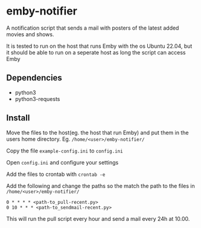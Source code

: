 # emby-notifier

A notification script that sends a mail with posters of the latest added movies and shows.

It is tested to run on the host that runs Emby with the os Ubuntu 22.04, but it should be able to run on a seperate host as long the script can access Emby

## Dependencies
- python3
- python3-requests
  
## Install

Move the files to the host(eg. the host that run Emby) and put them in the users home directory.
Eg. `/home/<user>/emby-notifier/`

Copy the file `example-config.ini` to `config.ini`

Open `config.ini` and configure your settings

Add the files to crontab with `crontab -e`

Add the following and change the paths so the match the path to the files in `/home/<user>/emby-notifier/`
```
0 * * * * <path-to_pull-recent.py>
0 10 * * * <path-to_sendmail-recent.py>
```
This will run the pull script every hour and send a mail every 24h at 10.00.
